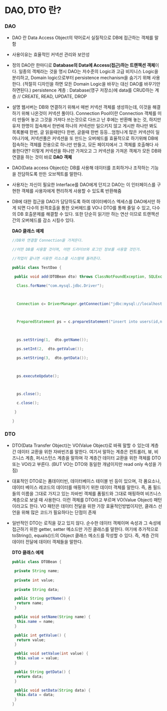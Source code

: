 # DAO, DTO 란?

### DAO

- DAO 란 Data Access Object의 약어로서 실질적으로 DB에 접근하는 객체를 말함
- 사용이유는 효율적인 커넥션 관리와 보안성
- 정의
  DAO란 한마디로 **Database의 Data에 Access(접근)하는 트랜잭션 객체**이다.
  일종의 객체라는 것을 명시
  DAO는 저수준의 Logic과 고급 비지니스 Logic을 분리하고, Domain logic으로부터 persistence mechanism을 숨기기 위해 사용한다. (적절히 디자인을 하면 모든 Domain Logic을 바꾸는 대신 DAO를 바꾸기만 하면된다.)
  persistence 계층 : Database(영구 저장소)에 data를 CRUD하는 계층 // CREATE, READ, UPDATE, DROP
- 설명
  웹서버는 DB와 연결하기 위해서 매번 커넥션 객체를 생성하는데, 이것을 해결하기 위해 나온것이 커넥션 풀이다.
  Connection Pool이란 Connection 객체를 미리 만들어 놓고 그것을 가져다 쓰는것으로 다쓰고 난 후에는 반환해 놓는 것, 하지만 유저 한명이 접속해서 한번에 하나의 커넥션만 일으키지 않고 게시판 하나만 봐도 목록볼때 한번, 글 읽을때만다 한번, 글쓸때 한번 등등...엄청나게 많은 커넥션이 일어나기에, 커넥션풀은 커넥션을 또 만드는 오버헤드를 효율적으로 하기위해 DB에 접속하는 객체를 전용으로 하나만 만들고, 모든 페이지에서 그 객체를 호출해다 사용한다면? 이렇게 커넥션을 하나만 가져오고 그 커넥션을 가져온 객체가 모든 DB와 연결을 하는 것이 바로 **DAO 객체**

- DAO(Data access Object)는 DB를 사용해 데이터를 조회하거나 조작하는 기능을 전담하도록 만든 오브젝트를 말한다.

- 사용자는 자신이 필요한 Interface를 DAO에게 던지고 DAO는 이 인터페이스를 구현한 객체를 사용자에게 편리하게 사용할 수 있도록 반환해줌

- DB에 대한 접근을 DAO가 담당하도록 하여 데이터베이스 엑세스를 DAO에서만 하게 되면 다수의 원격호출을 통한 오버헤드를 VO나 DTO를 통해 줄일 수 있고, 다수의 DB 호출문제를 해결할 수 있다.
  또한 단순히 읽기만 하는 연산 이므로 트랜잭션 간의 오버헤드를 감소 시킬수 있다.

  

  **DAO 클래스 예제**

  

  ```java
  //DB와 연결할 Connection을 가져온다.
  
  //어떤 DB를 사용할 것이며, 어떤 드라이브와 로그인 정보를 사용할 것인가.
  
  //작업이 끝나면 사용한 리소스를 시스템에 돌려준다.
  
  public class TestDao {
  
   public void add(DTOBean dto) throws ClassNotFoundException, SQLException{
  
    Class.forName("com.mysql.jdbc.Driver");
  
    
  
    Connection c= DriverManager.getConnection("jdbc:mysql://localhost/springbook", "spring", "book");
  
    
  
    PreparedStatement ps = c.prepareStatement("insert into users(id,name,password) value(?,?,?)");
  
    
  
    ps.setString(1,  dto.getName());
  
    ps.setInt(2,  dto.getValue());
  
    ps.setString(3,  dto.getData());
  
    
  
    ps.executeUpdate();
  
    
  
    ps.close();
  
    c.close();
  
   }
  
  }
  
  
  ```

  

### DTO

- DTO(Data Transfer Object)는 VO(Value Object)로 바꿔 말할 수 있는데 계층간 데이터 교환을 위한 자바빈즈를 말한다. 여기서 말하는 계층은 컨트롤러, 뷰, 비즈니스 계층, 퍼시스턴스 계층을 말하며 각 계층간 데이터 교환을 위한 객체를 DTO또는 VO라고 부른다.
  (BUT VO는 DTO와 동일한 개념이지만 read only 속성을 가짐)

- 대표적인 DTO로는 폼데이터빈, 데이터베이스 테이블 빈 등이 있으며, 각 폼요소나, 데이터 베이스 레코드의 데이터를 매핑하기 위한 데이터 객체를 말한다. 즉, 폼 필드들의 이름을 그대로 가지고 있는 자바빈 객체를 폼필드와 그대로 매핑하여 비즈니스 계층으로 보낼 때 사용한다. 이런 객체를 DTO라고 부르며 VO(Value Object) 패턴이라고도 한다. 
  VO 패턴은 데이터 전달을 위한 가장 효율적인방법이지만, 클래스 선언을 위해 많은 코드가 필요하다는 단점이 존재

- 일반적인 DTO는 로직을 갖고 있지 않다. 순수한 데이터 객체이며 속성과 그 속성에 접근하기 위한 getter, setter 메소드만 가진 클래스를 말한다. 여기에 추가적으로 toString(), equals()드의 Object 클래스 메소드를 작성할 수 있다.
  즉, 계층 간의 데이터 전달에 데이터 객체들을 말한다. 

  

  **DTO 클래스 예제**

  

  ```java
  public class DTOBean {
  
   private String name;
   
   private int value;
   
   private String data;
  
   public String getName() {
    return name;
   }
  
   public void setName(String name) {
    this.name = name;
   }
  
   public int getValue() {
    return value;
   }
  
   public void setValue(int value) {
    this.value = value;
   }
  
   public String getData() {
    return data;
   }
  
   public void setData(String data) {
    this.data = data;
   }
  }
  ```

  

  

  